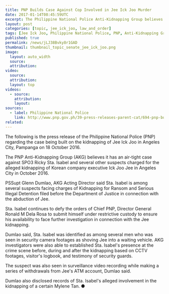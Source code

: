 ```yaml
---
title: PNP Builds Case Against Cop Involved in Jee Ick Joo Murder
date: 2017-01-14T08:45:59UTC
excerpt: The Philippine National Police Anti-Kidnapping Group believes it has an airtight case against SPO3 Ricky Sta. Isabel and several others for the alleged kidnapping of Jee Ick Joo in Angeles City, Pampanga on 18 October 2016.
layout: post
categories: [topic, jee_ick_joo, law_and_order]
tags: [Jee Ick Joo, Philippine National Police, PNP, Anti-Kidnapping Group AKG]
published: true
permalink: /news/jLJ38Bvky8r1GAD
thumbnail: thumbnail_topic_senate_jee_ick_joo.png
image:
  layout: auto_width
  source: 
  attribution: 
video:
  source: 
  attribution: 
  layout: top
videos:
  - source: 
    attribution: 
    layout: 
sources:
  - label: Philippine National Police
    link: http://www.pnp.gov.ph/39-press-releases-parent-cat/694-pnp-builds-airtight-case-vs-cop-in-kidnapping-of-korean
related:
---
```


The following is the press release of the Philippine National Police (PNP) regarding the case being built on the kidnapping of Jee Ick Joo in Angeles City, Pampanga on 18 October 2016.

The PNP Anti-Kidnapping Group (AKG) believes it has an air-tight case against SPO3 Ricky Sta. Isabel and several other suspects charged for the alleged kidnapping of Korean company executive Ick Joo Jee in Angeles City in October 2016.

PSSupt Glenn Dumlao, AKG Acting Director said Sta. Isabel is among several suspects facing charges of Kidnapping for Ransom and Serious Illegal Detention filed before the Department of Justice in connection with the abduction of Jee.

Sta. Isabel continues to defy the orders of Chief PNP, Director General Ronald M Dela Rosa to submit himself under restrictive custody to ensure his availability to face further investigation in connection with the Jee kidnapping.

Dumlao said, Sta. Isabel was identified as among several men who was seen in security camera footages as shoving Jee into a waiting vehicle. AKG investigators were also able to established Sta. Isabel's presence at the crime scene before, during and after the kidnapping based on CCTV footages, visitor's logbook, and testimony of security guards.

The suspect was also seen in surveillance video recording while making a series of withdrawals from Jee's ATM account, Dumlao said.

Dumlao also disclosed records of Sta. Isabel's alleged involvement in the kidnapping of a certain Mylene Tan.
&#x25cf;
